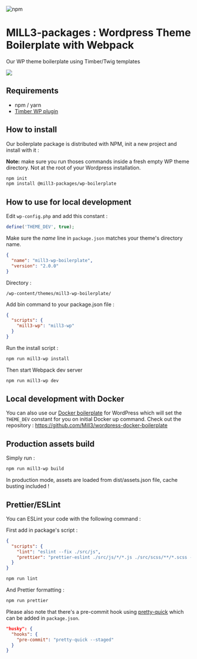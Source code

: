 ![npm](https://img.shields.io/npm/v/@mill3-packages/wp-boilerplate?style=flat-square)

# MILL3-packages : Wordpress Theme Boilerplate with Webpack

Our WP theme boilerplate using Timber/Twig templates

![](https://media.giphy.com/media/XyJjfbEPltkHE4s7hg/giphy.gif)

## Requirements

- npm / yarn
- [Timber WP plugin](https://github.com/timber/timber/)

## How to install

Our boilerplate package is distributed with NPM, init a new project and install with it :

**Note:** make sure you run thoses commands inside a fresh empty WP theme directory. Not at the root of your Wordpress installation.

```bash
npm init
npm install @mill3-packages/wp-boilerplate
```

## How to use for local development

Edit `wp-config.php` and add this constant :

```php
define('THEME_DEV', true);
```

Make sure the _name_ line in `package.json` matches your theme's directory name.

```json
{
  "name": "mill3-wp-boilerplate",
  "version": "2.0.0"
}
```

Directory :

```
/wp-content/themes/mill3-wp-boilerplate/
```

Add bin command to your package.json file :

```json
{
  "scripts": {
    "mill3-wp": "mill3-wp"
  }
}
```

Run the install script :

```bash
npm run mill3-wp install
```

Then start Webpack dev server

```bash
npm run mill3-wp dev
```

## Local development with Docker

You can also use our [Docker boilerplate](https://github.com/Mill3/wordpress-docker-boilerplate) for WordPress which will set the `THEME_DEV` constant for you on initial Docker up command. Check out the repository : https://github.com/Mill3/wordpress-docker-boilerplate

## Production assets build

Simply run :

```bash
npm run mill3-wp build
```

In production mode, assets are loaded from dist/assets.json file, cache busting included !

## Prettier/ESLint

You can ESLint your code with the following command :

First add in package's script :

```json
{
  "scripts": {
    "lint": "eslint --fix ./src/js",
    "prettier": "prettier-eslint ./src/js/*/*.js ./src/scss/**/*.scss --write"
  }
}
```

```bash
npm run lint
```

And Prettier formatting :

```bash
npm run prettier
```

Please also note that there's a pre-commit hook using [pretty-quick](https://github.com/azz/pretty-quick) which can be added in `package.json`.

```json
"husky": {
  "hooks": {
    "pre-commit": "pretty-quick --staged"
  }
}
```
